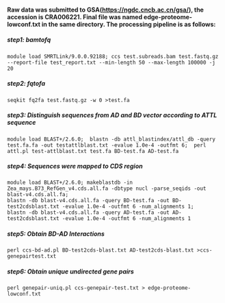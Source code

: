 #### Raw data was submitted to GSA(https://ngdc.cncb.ac.cn/gsa/), the accession is CRA006221. Final file was named edge-proteome-lowconf.txt in the same directory. The processing pipeline is as follows:
##### step1: bamtofq  
`module load SMRTLink/9.0.0.92188; ccs test.subreads.bam test.fastq.gz ‐‐report‐file test_report.txt ‐‐min‐length 50 ‐‐max‐length 100000 ‐j 20`

##### step2: fqtofa  
`seqkit fq2fa test.fastq.gz ‐w 0 >test.fa`

##### step3: Distinguish sequences from AD and BD vector according to ATTL sequence  
`module load BLAST+/2.6.0;  blastn ‐db attl_blastindex/attl_db ‐query test.fa.fa ‐out testattlblast.txt ‐evalue 1.0e‐4 ‐outfmt 6;  perl attl.pl test‐attlblast.txt test.fa BD‐test.fa AD‐test.fa`

##### step4: Sequences were mapped to CDS region  
`module load BLAST+/2.6.0; makeblastdb ‐in Zea_mays.B73_RefGen_v4.cds.all.fa ‐dbtype nucl ‐parse_seqids ‐out blast‐v4.cds.all.fa;`  
`blastn ‐db blast‐v4.cds.all.fa ‐query BD‐test.fa ‐out BD‐test2cdsblast.txt ‐evalue 1.0e‐4 ‐outfmt 6 ‐num_alignments 1;`  
`blastn ‐db blast‐v4.cds.all.fa ‐query AD‐test.fa ‐out AD‐test2cdsblast.txt ‐evalue 1.0e‐4 ‐outfmt 6 ‐num_alignments 1`

##### step5: Obtain BD-AD Interactions  
`perl ccs-bd-ad.pl BD‐test2cds‐blast.txt AD‐test2cds‐blast.txt >ccs‐genepairtest.txt`

##### step6: Obtain unique undirected gene pairs  
`perl genepair-uniq.pl ccs‐genepair‐test.txt > edge-proteome-lowconf.txt`
